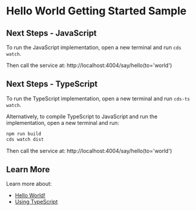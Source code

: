 # Hello World Getting Started Sample

## Next Steps - JavaScript

To run the JavaScript implementation, open a new terminal and run `cds watch`.

Then call the service at: http://localhost:4004/say/hello(to='world')

## Next Steps - TypeScript

To run the TypeScript implementation, open a new terminal and run `cds-ts watch`.

Alternatively, to compile TypeScript to JavaScript and run the implementation, open a new terminal and run:

```sh
npm run build
cds watch dist
```

Then call the service at: http://localhost:4004/say/hello(to='world')

## Learn More

Learn more about:

- [Hello World!](https://cap.cloud.sap/docs/get-started/hello-world)
- [Using TypeScript](https://cap.cloud.sap/docs/get-started/using-typescript)
